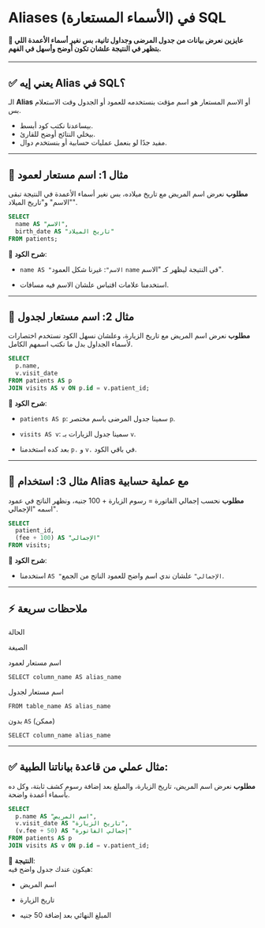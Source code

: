 # Aliases (الأسماء المستعارة) في SQL
#### 🎯 عايزين نعرض بيانات من جدول المرضى وجداول تانية، بس نغير أسماء الأعمدة اللي بتظهر في النتيجة علشان تكون أوضح وأسهل في الفهم.

<div class="video-embed" data-src="/videos/GO.mp4" data-thumbnail="/images/video-thumbnail.jpg"></div>



---

## ✅ يعني إيه Alias في SQL؟

الـ **Alias** أو الاسم المستعار هو اسم مؤقت بنستخدمه للعمود أو الجدول وقت الاستعلام بس.

- بيساعدنا نكتب كود أبسط.
- بيخلي النتائج أوضح للقارئ.
- مفيد جدًا لو بنعمل عمليات حسابية أو بنستخدم دوال.

---

## 🧪 مثال 1: اسم مستعار لعمود

**مطلوب** نعرض اسم المريض مع تاريخ ميلاده، بس نغير أسماء الأعمدة في النتيجة تبقى "الاسم" و"تاريخ الميلاد".

```sql
SELECT 
  name AS "الاسم", 
  birth_date AS "تاريخ الميلاد"
FROM patients;

```

📌 **شرح الكود**:

-   `name AS "الاسم"`: غيرنا شكل العمود `name` في النتيجة ليظهر كـ "الاسم".
    
-   استخدمنا علامات اقتباس علشان الاسم فيه مسافات.
    

----------

## 🧪 مثال 2: اسم مستعار لجدول

**مطلوب** نعرض اسم المريض مع تاريخ الزيارة، وعلشان نسهل الكود نستخدم اختصارات لأسماء الجداول بدل ما نكتب اسمهم الكامل.

```sql
SELECT 
  p.name, 
  v.visit_date
FROM patients AS p
JOIN visits AS v ON p.id = v.patient_id;

```

📌 **شرح الكود**:

-   `patients AS p`: سمينا جدول المرضى باسم مختصر `p`.
    
-   `visits AS v`: سمينا جدول الزيارات بـ `v`.
    
-   بعد كده استخدمنا `p.` و `v.` في باقي الكود.
    

----------

## 🧪 مثال 3: استخدام Alias مع عملية حسابية

**مطلوب** نحسب إجمالي الفاتورة = رسوم الزيارة + 100 جنيه، ونظهر الناتج في عمود اسمه "الإجمالي".

```sql
SELECT 
  patient_id, 
  (fee + 100) AS "الإجمالي"
FROM visits;

```

📌 **شرح الكود**:

-   استخدمنا `AS "الإجمالي"` علشان ندي اسم واضح للعمود الناتج من الجمع.
    

----------

## ⚡ ملاحظات سريعة

الحالة

الصيغة

اسم مستعار لعمود

`SELECT column_name AS alias_name`

اسم مستعار لجدول

`FROM table_name AS alias_name`

بدون `AS` (ممكن)

`SELECT column_name alias_name`

----------

## ✅ مثال عملي من قاعدة بياناتنا الطبية:

**مطلوب** نعرض اسم المريض، تاريخ الزيارة، والمبلغ بعد إضافة رسوم كشف ثابتة، وكل ده بأسماء أعمدة واضحة.

```sql
SELECT 
  p.name AS "اسم المريض",
  v.visit_date AS "تاريخ الزيارة",
  (v.fee + 50) AS "إجمالي الفاتورة"
FROM patients AS p
JOIN visits AS v ON p.id = v.patient_id;

```

📌 **النتيجة**:  
هيكون عندك جدول واضح فيه:

-   اسم المريض
    
-   تاريخ الزيارة
    
-   المبلغ النهائي بعد إضافة 50 جنيه
    

